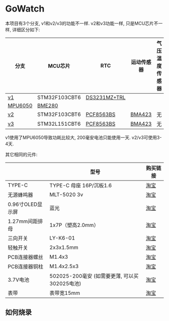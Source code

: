# GoWatch
本项目有3个分支, v1和v2/v3的功能不一样. v2和v3功能一样, 只是MCU芯片不一样, 详细区分如下:

| 分支 | MCU芯片 | RTC | 运动传感器 | 气压温度传感器 |
| ---- | ---- | ---- | ---- | ---- |
| [v1](https://github.com/xywatch/GoWatch/tree/v1) | STM32F103CBT6 | [DS3231MZ+TRL](https://item.taobao.com/item.htm?id=784371508620)
 | [MPU6050](https://detail.tmall.com/item.htm?id=598555471828&skuId=5780956225523) | [BME280](https://item.taobao.com/item.htm?id=641115619117) |
| [v2](https://github.com/xywatch/GoWatch/tree/v2) | STM32F103CBT6 | [PCF8563BS](https://item.taobao.com/item.htm?id=756706038432&spm=tbpc.boughtlist.suborder_itemtitle.1.42092e8d5rsiuO) | [BMA423](https://item.taobao.com/item.htm?_u=nfl2f5gc82f&id=585190973333&sku_properties=-1%3A-1&spm=a1z09.2.0.0.54c72e8dzYZERC) | 无 |
| [v3](https://github.com/xywatch/GoWatch/tree/v3) | STM32L151CBT6 | [PCF8563BS](https://item.taobao.com/item.htm?id=756706038432&spm=tbpc.boughtlist.suborder_itemtitle.1.42092e8d5rsiuO) | [BMA423](https://item.taobao.com/item.htm?_u=nfl2f5gc82f&id=585190973333&sku_properties=-1%3A-1&spm=a1z09.2.0.0.54c72e8dzYZERC) | 无 |

v1使用了MPU6050导致功耗比较大, 200毫安电池只能使用一天. v2/v3可使用3-4天.

其它相同的元件:

|      | 型号      | 购买链接      |
|------------|------------|------------|
| TYPE-C   | TYPE-C 母座 16P/沉板1.6     |    [淘宝](https://item.taobao.com/item.htm?id=847085611169&spm=tbpc.boughtlist.suborder_itemtitle.1.42092e8d5rsiuO)   |
| 无源蜂鸣器 | MLT-5020 3v | [淘宝](https://item.taobao.com/item.htm?id=904963885727&spm=tbpc.boughtlist.suborder_itemtitle.1.42092e8d5rsiuO) |
| 0.96寸OLED显示屏 | 蓝光 | [淘宝](https://item.taobao.com/item.htm?id=771751339592&skuId=5457594059803&spm=tbpc.boughtlist.suborder_itemtitle.1.42092e8d5rsiuO) |
| 1.27mm间距排母 | 1x7P（塑高2.0mm）| [淘宝](https://item.taobao.com/item.htm?_u=nfl2f5gee9e&id=533845762209&skuId=3898422332914&spm=a1z09.2.0.0.54c72e8dzYZERC) |
| 三向开关 | LY-K6-01 | [淘宝](https://item.taobao.com/item.htm?_u=nfl2f5g573c&id=607224934874&spm=a1z09.2.0.0.54c72e8dzYZERC) |
| 轻触开关 | 2x3x1.5mm | [淘宝](https://item.taobao.com/item.htm?_u=nfl2f5g09ac&id=852427078276&spm=a1z09.2.0.0.54c72e8dzYZERC) |
|PCB连接器螺丝| M1.4x3 | [淘宝](https://detail.tmall.com/item.htm?_u=nfl2f5gd49f&id=671590959819&skuId=5199969587667&spm=a1z09.2.0.0.54c72e8dzYZERC) |
|PCB连接器铜柱| M1.4x2.5x3 | [淘宝](https://item.taobao.com/item.htm?_u=nfl2f5g9475&id=809151694062&spm=a1z09.2.0.0.54c72e8dzYZERC) |
|3.7V电池| 502025-200毫安 (如需要更薄, 可以买302025电池) | [淘宝](https://item.taobao.com/item.htm?id=784361648217&spm=tbpc.boughtlist.suborder_itemtitle.1.42092e8d5rsiuO)|
|表带|表带宽15mm|[淘宝](https://item.taobao.com/item.htm?id=872619805915&spm=tbpc.boughtlist.suborder_itemtitle.1.42092e8d5rsiuO)|

## 如何烧录
